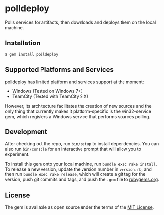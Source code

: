 # polldeploy

Polls services for artifacts, then downloads and deploys them on the local machine.

## Installation

    $ gem install polldeploy

## Supported Platforms and Services

polldeploy has limited platform and services support at the moment:

- Windows (Tested on Windows 7+)
- TeamCity (Tested with TeamCity 9.X)

However, its architecture facilitates the creation of new sources and the only thing that currently makes it platform-specific is the win32-service gem, which registers a Windows service that performs sources polling.

## Development

After checking out the repo, run `bin/setup` to install dependencies. You can also run `bin/console` for an interactive prompt that will allow you to experiment.

To install this gem onto your local machine, run `bundle exec rake install`. To release a new version, update the version number in `version.rb`, and then run `bundle exec rake release`, which will create a git tag for the version, push git commits and tags, and push the `.gem` file to [rubygems.org](https://rubygems.org).

## License

The gem is available as open source under the terms of the [MIT License](http://opensource.org/licenses/MIT).
